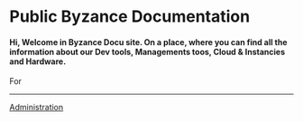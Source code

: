 # Public Byzance Documentation

#### Hi, Welcome in Byzance Docu site. On a place, where you can find all the information about our Dev tools, Managements toos, Cloud & Instancies and Hardware. 


For 


--- 
[Administration](https://www.gitbook.com/book/byzance/public-documentation/edit)



